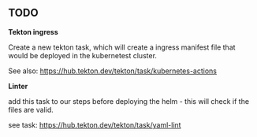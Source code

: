 ## TODO

**Tekton ingress**

Create a new tekton task, which will create a ingress manifest file that would be deployed in the kubernetest cluster.

See also: https://hub.tekton.dev/tekton/task/kubernetes-actions

**Linter** 

add this task to our steps before deploying the helm - this will check if the files are valid.

see task: https://hub.tekton.dev/tekton/task/yaml-lint

